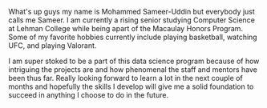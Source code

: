 What's up guys my name is Mohammed Sameer-Uddin but everybody just calls me Sameer. I am currently a rising senior studying Computer Science at Lehman College while being apart of the Macaulay Honors Program. Some of my favorite hobbies currently include playing basketball, watching UFC, and playing Valorant. 

I am super stoked to be a part of this data science program because of how intriguing the projects are and how phenomenal the staff and mentors have been thus far. Really looking forward to learn a lot in the next couple of months and hopefully the skills I develop will give me a solid foundation to succeed in anything I choose to do in the future.
